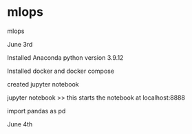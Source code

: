 # mlops
mlops

June 3rd

Installed Anaconda
python version 3.9.12

Installed docker and docker compose

created jupyter notebook

jupyter notebook >> this starts the notebook at localhost:8888

import pandas as pd

June 4th


